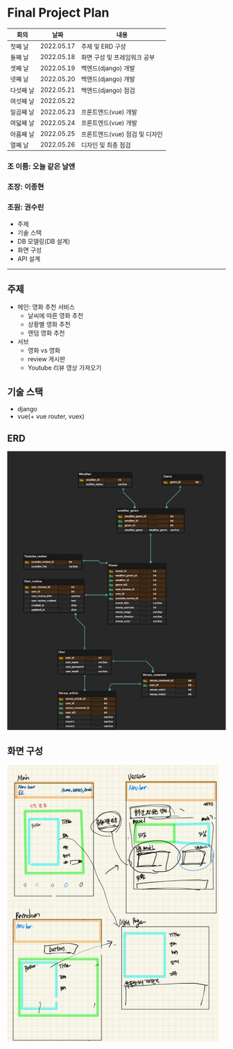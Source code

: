 # Final Project Plan

| 회의      | 날짜       | 내용                           |
| --------- | ---------- | ------------------------------ |
| 첫째 날   | 2022.05.17 | 주제 및 ERD 구성               |
| 둘째 날   | 2022.05.18 | 화면 구성 및 프레임워크 공부   |
| 셋째 날   | 2022.05.19 | 백엔드(django) 개발            |
| 넷째 날   | 2022.05.20 | 백엔드(django) 개발            |
| 다섯째 날 | 2022.05.21 | 백엔드(django) 점검            |
| 여섯째 날 | 2022.05.22 |                                |
| 일곱째 날 | 2022.05.23 | 프론트엔드(vue) 개발           |
| 여덟째 날 | 2022.05.24 | 프론트엔드(vue) 개발           |
| 아홉째 날 | 2022.05.25 | 프론트엔드(vue) 점검 및 디자인 |
| 열째 날   | 2022.05.26 | 디자인 및 최종 점검            |



### 조 이름: 오늘 같은 날엔

### 조장: 이종현

### 조원: 권수린

- 주제
- 기술 스택
- DB 모델링(DB 설계)
- 화면 구성
- API 설계

---

## 주제

- 메인: 영화 추천 서비스
  - 날씨에 따른 영화 추천
  - 상황별 영화 추천
  - 랜덤 영화 추천
- 서브
  - 영화 vs 영화
  - review 게시판
  - Youtube 리뷰 영상 가져오기

## 기술 스택

- django
- vue(+ vue router, vuex)

## ERD

![image-20220517171314811](Final%20Project%20Plan.assets/ssafy7_오늘같은날엔)

## 화면 구성

![image-20220518132135394](Final%20Project%20Plan.assets/image-20220518132135394.png)
